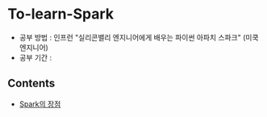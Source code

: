 # To-learn-Spark

- 공부 방법 : 인프런 "실리콘밸리 엔지니어에게 배우는 파이썬 아파치 스파크" (미쿡 엔지니어)
- 공부 기간 :

## Contents
- [Spark의 장점](https://github.com/toughcookieseohui/To-learn-Spark.wiki.git)
